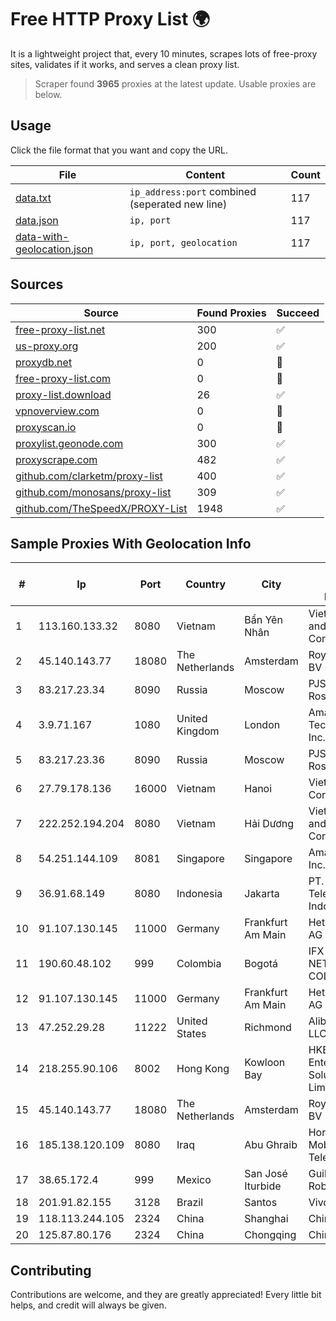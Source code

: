 
# Free HTTP Proxy List 🌍

It is a lightweight project that, every 10 minutes, scrapes lots of free-proxy sites, validates if it works, and serves a clean proxy list.


> Scraper found **3965** proxies at the latest update. Usable proxies are below.

## Usage

Click the file format that you want and copy the URL.


|File|Content|Count|
|----|-------|-----|
|[data.txt](https://raw.githubusercontent.com/themiralay/Proxy-List-World/master/data.txt)|`ip_address:port` combined (seperated new line)|117|
|[data.json](https://raw.githubusercontent.com/themiralay/Proxy-List-World/master/data.json)|`ip, port`|117|
|[data-with-geolocation.json](https://raw.githubusercontent.com/themiralay/Proxy-List-World/master/data-with-geolocation.json)|`ip, port, geolocation`|117|

## Sources

|Source|Found Proxies|Succeed|
|------|-------------|-------|
|[free-proxy-list.net](https://free-proxy-list.net)|300|✅|
|[us-proxy.org](https://www.us-proxy.org)|200|✅|
|[proxydb.net](http://proxydb.net)|0|🚫|
|[free-proxy-list.com](https://free-proxy-list.com/?page=&port=&type%5B%5D=http&type%5B%5D=https&up_time=0&search=Search)|0|🚫|
|[proxy-list.download](https://www.proxy-list.download/HTTP)|26|✅|
|[vpnoverview.com](https://vpnoverview.com/privacy/anonymous-browsing/free-proxy-servers)|0|🚫|
|[proxyscan.io](https://www.proxyscan.io)|0|🚫|
|[proxylist.geonode.com](https://proxylist.geonode.com/api/proxy-list?limit=300&page=1&sort_by=lastChecked&sort_type=desc&protocols=http,https)|300|✅|
|[proxyscrape.com](https://api.proxyscrape.com/v2/?request=displayproxies&protocol=http&timeout=10000&country=all&ssl=all&anonymity=all)|482|✅|
|[github.com/clarketm/proxy-list](https://raw.githubusercontent.com/clarketm/proxy-list/master/proxy-list-raw.txt)|400|✅|
|[github.com/monosans/proxy-list](https://raw.githubusercontent.com/monosans/proxy-list/main/proxies/http.txt)|309|✅|
|[github.com/TheSpeedX/PROXY-List](https://raw.githubusercontent.com/TheSpeedX/PROXY-List/master/http.txt)|1948|✅|


## Sample Proxies With Geolocation Info

|#|Ip|Port|Country|City|Internet Service Provider|
|-|--|----|-------|----|-------------------------|
|1|113.160.133.32|8080|Vietnam|Bẩn Yên Nhân|VietNam Post and Telecom Corporation|
|2|45.140.143.77|18080|The Netherlands|Amsterdam|RoyaleHosting BV|
|3|83.217.23.34|8090|Russia|Moscow|PJSC Rostelecom|
|4|3.9.71.167|1080|United Kingdom|London|Amazon Technologies Inc.|
|5|83.217.23.36|8090|Russia|Moscow|PJSC Rostelecom|
|6|27.79.178.136|16000|Vietnam|Hanoi|Viettel Corporation|
|7|222.252.194.204|8080|Vietnam|Hải Dương|VietNam Post and Telecom Corporation|
|8|54.251.144.109|8081|Singapore|Singapore|Amazon.com, Inc.|
|9|36.91.68.149|8080|Indonesia|Jakarta|PT. Telekomunikasi Indonesia|
|10|91.107.130.145|11000|Germany|Frankfurt Am Main|Hetzner Online AG|
|11|190.60.48.102|999|Colombia|Bogotá|IFX NETWORKS COLOMBIA|
|12|91.107.130.145|11000|Germany|Frankfurt Am Main|Hetzner Online AG|
|13|47.252.29.28|11222|United States|Richmond|Alibaba Cloud LLC|
|14|218.255.90.106|8002|Hong Kong|Kowloon Bay|HKBN Enterprise Solutions HK Limited|
|15|45.140.143.77|18080|The Netherlands|Amsterdam|RoyaleHosting BV|
|16|185.138.120.109|8080|Iraq|Abu Ghraib|Horizon Scope Mobile Telecom WLL|
|17|38.65.172.4|999|Mexico|San José Iturbide|Guillermo Robles Ramirez|
|18|201.91.82.155|3128|Brazil|Santos|Vivo|
|19|118.113.244.105|2324|China|Shanghai|Chinanet|
|20|125.87.80.176|2324|China|Chongqing|China Telecom|



## Contributing

Contributions are welcome, and they are greatly appreciated! Every
little bit helps, and credit will always be given.


